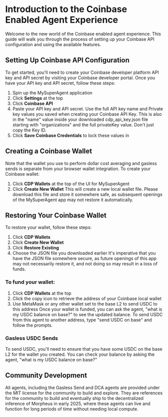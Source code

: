 # Introduction to the Coinbase Enabled Agent Experience

Welcome to the new world of the Coinbase enabled agent experience. This guide will walk you through the process of setting up your Coinbase API configuration and using the available features.

## Setting Up Coinbase API Configuration

To get started, you'll need to create your Coinbase developer platform API key and API secret by visiting your Coinbase developer portal. Once you have your API key and API secret, follow these steps:

1. Spin up the MySuperAgent application
2. Click **Settings** at the top
3. Click **Coinbase API**
4. Paste your API key and API secret. Use the full API key name and Private key values you saved when creating your Coinbase API Key. This is also in the "name" value inside your downloaded cdp_api_key.json file starting with "organizations" and the full privateKey value. Don't just copy the Key ID.
5. Click **Save Coinbase Credentials** to lock these values in

## Creating a Coinbase Wallet

Note that the wallet you use to perform dollar cost averaging and gasless sends is separate from your browser wallet integration. To create your Coinbase wallet:

1. Click **CDP Wallets** at the top of the UI for MySuperAgent
2. Click **Create New Wallet**
   This will create a new local wallet file. Please download this file and store it somewhere safe, as subsequent openings of the MySuperAgent app may not restore it automatically.

## Restoring Your Coinbase Wallet

To restore your wallet, follow these steps:

1. Click **CDP Wallets**
2. Click **Create New Wallet**
3. Click **Restore Existing**
4. Choose the JSON file you downloaded earlier
   It's imperative that you have the JSON file somewhere secure, as future openings of this app may not necessarily restore it, and not doing so may result in a loss of funds.

### To fund your wallet:

1. Click **CDP Wallets** at the top
2. Click the copy icon to retrieve the address of your Coinbase local wallet
3. Use MetaMask or any other wallet set to the base L2 to send USDC to this address
   Once your wallet is funded, you can ask the agent, "what is my USDC balance on base?" to see the updated balance. To send USDC from this agent to another address, type "send USDC on base" and follow the prompts.

### Gasless USDC Sends

To send USDC, you'll need to ensure that you have some USDC on the base L2 for the wallet you created. You can check your balance by asking the agent, "what is my USDC balance on base?"

## Community Development

All agents, including the Gasless Send and DCA agents are provided under the MIT license for the community to build and explore. They are references for the community to build and eventually ship to the decentralized inference of Morpheus in early 2025, where these agents can live and function for long periods of time without needing local compute.
